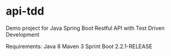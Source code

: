 # api-tdd
 
Demo project for Java Spring Boot Restful API with Test Driven Development

Requirements:
Java 8
Maven 3
Sprint Boot 2.2.1-RELEASE
